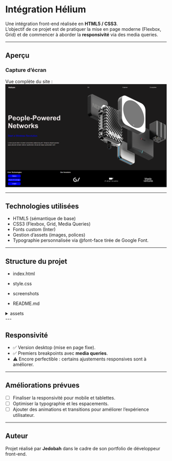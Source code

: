 #  Intégration Hélium

Une intégration front-end réalisée en **HTML5 / CSS3**.  
L’objectif de ce projet est de pratiquer la mise en page moderne (Flexbox, Grid) et de commencer à aborder la **responsivité** via des media queries.

---

##  Aperçu
### Capture d’écran
Vue complète du site :  
![Aperçu du projet](./screenshots/fullpage.png)

---

##  Technologies utilisées
- HTML5 (sémantique de base)  
- CSS3 (Flexbox, Grid, Media Queries)  
- Fonts custom (Inter)  
- Gestion d’assets (images, polices)  
- Typographie personnalisée via @font-face tirée de Google Font.

---

##  Structure du projet

- index.html
 
- style.css

- screenshots

- README.md

 <details>

<summary>assets </summary>  

-  img  

    ![alt text](assets/img/investlogo2blue.png)

    ![alt text](assets/img/investlogo3blue.png)

    ![alt text](assets/img/investlogo4blue.png)

    ![alt text](assets/img/main.png)

- font  

    ° Inter-VariableFont_opsz,wght.ttf

</details>
---

##  Responsivité
- ✅ Version desktop (mise en page fixe).  
- ✅ Premiers breakpoints avec **media queries**.  
- ⚠️ Encore perfectible : certains ajustements responsives sont à améliorer.  

---

##  Améliorations prévues
- [ ] Finaliser la responsivité pour mobile et tablettes.  
- [ ] Optimiser la typographie et les espacements.  
- [ ] Ajouter des animations et transitions pour améliorer l’expérience utilisateur.  

---

##  Auteur
Projet réalisé par **Jedobah** dans le cadre de son portfolio de développeur front-end.  